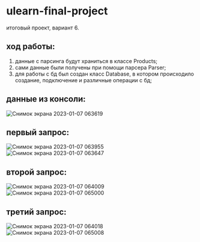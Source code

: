 # ulearn-final-project

итоговый проект, вариант 6.

## ход работы:
  1. данные с парсинга будут храниться в классе Products;
  2. сами данные были получены при помощи парсера Parser;
  3. для работы с бд был создан класс Database, в котором происходило создание, подключение и различные операции с бд;




## данные из консоли:
  ![Снимок экрана 2023-01-07 063619](https://user-images.githubusercontent.com/69854750/211129815-ac2718ea-c5ea-422f-a732-148797ebaee0.png)

## первый запрос: 
  ![Снимок экрана 2023-01-07 063955](https://user-images.githubusercontent.com/69854750/211129840-220b9b97-2563-4ab3-aa60-daf2990b3361.png)
  ![Снимок экрана 2023-01-07 063647](https://user-images.githubusercontent.com/69854750/211129848-3098204e-c286-4c38-b319-31c2ac2e00ba.png)

## второй запрос:
  ![Снимок экрана 2023-01-07 064009](https://user-images.githubusercontent.com/69854750/211129893-880ee2c9-5511-48fc-ac2c-b37aa06c6ed5.png)
  ![Снимок экрана 2023-01-07 065000](https://user-images.githubusercontent.com/69854750/211129932-31e47f2d-190a-4f23-97aa-6f375b0b223c.png)

## третий запрос: 
  ![Снимок экрана 2023-01-07 064018](https://user-images.githubusercontent.com/69854750/211129905-66ca71c8-d450-40e3-8b82-bd8b4a4a74aa.png)
  ![Снимок экрана 2023-01-07 065008](https://user-images.githubusercontent.com/69854750/211129934-1707682f-e617-4c03-8fa8-a0de91a58fa7.png)


